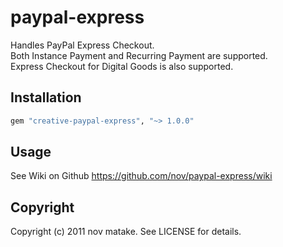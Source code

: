 # paypal-express

Handles PayPal Express Checkout.  
Both Instance Payment and Recurring Payment are supported.  
Express Checkout for Digital Goods is also supported.  

## Installation

```rb
gem "creative-paypal-express", "~> 1.0.0"
```

## Usage

See Wiki on Github
https://github.com/nov/paypal-express/wiki

## Copyright

Copyright (c) 2011 nov matake. See LICENSE for details.
